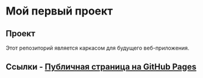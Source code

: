 # Мой первый проект 
## Проект 
Этот репозиторий является каркасом для будущего веб-приложения. 
## Ссылки - [Публичная страница на GitHub Pages](https://ВАШ_ЛОГИН.github.io/ИМЯ_РЕПОЗИТОРИЯ/)